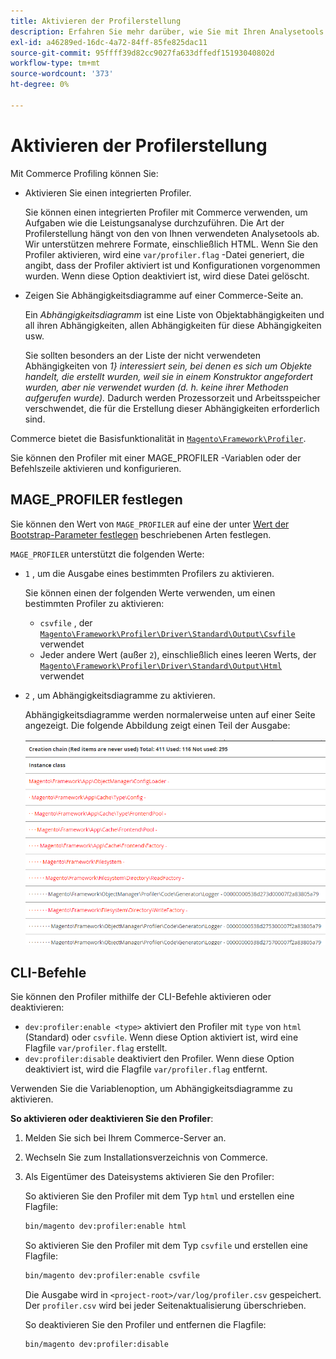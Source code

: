 ```yaml
---
title: Aktivieren der Profilerstellung
description: Erfahren Sie mehr darüber, wie Sie mit Ihren Analysetools den MAGE Profiler verwenden können.
exl-id: a46289ed-16dc-4a72-84ff-85fe825dac11
source-git-commit: 95ffff39d82cc9027fa633dffedf15193040802d
workflow-type: tm+mt
source-wordcount: '373'
ht-degree: 0%

---
```


# Aktivieren der Profilerstellung

Mit Commerce Profiling können Sie:

- Aktivieren Sie einen integrierten Profiler.

  Sie können einen integrierten Profiler mit Commerce verwenden, um Aufgaben wie die Leistungsanalyse durchzuführen. Die Art der Profilerstellung hängt von den von Ihnen verwendeten Analysetools ab. Wir unterstützen mehrere Formate, einschließlich HTML. Wenn Sie den Profiler aktivieren, wird eine `var/profiler.flag` -Datei generiert, die angibt, dass der Profiler aktiviert ist und Konfigurationen vorgenommen wurden. Wenn diese Option deaktiviert ist, wird diese Datei gelöscht.

- Zeigen Sie Abhängigkeitsdiagramme auf einer Commerce-Seite an.

  Ein _Abhängigkeitsdiagramm_ ist eine Liste von Objektabhängigkeiten und all ihren Abhängigkeiten, allen Abhängigkeiten für diese Abhängigkeiten usw.

  Sie sollten besonders an der Liste der nicht verwendeten Abhängigkeiten von _1} interessiert sein, bei denen es sich um Objekte handelt, die erstellt wurden, weil sie in einem Konstruktor angefordert wurden, aber nie verwendet wurden (d. h. keine ihrer Methoden aufgerufen wurde)._ Dadurch werden Prozessorzeit und Arbeitsspeicher verschwendet, die für die Erstellung dieser Abhängigkeiten erforderlich sind.

Commerce bietet die Basisfunktionalität in [`Magento\Framework\Profiler`][profiler].

Sie können den Profiler mit einer MAGE_PROFILER -Variablen oder der Befehlszeile aktivieren und konfigurieren.

## MAGE_PROFILER festlegen

Sie können den Wert von `MAGE_PROFILER` auf eine der unter [Wert der Bootstrap-Parameter festlegen](../bootstrap/set-parameters.md) beschriebenen Arten festlegen.

`MAGE_PROFILER` unterstützt die folgenden Werte:

- `1` , um die Ausgabe eines bestimmten Profilers zu aktivieren.

  Sie können einen der folgenden Werte verwenden, um einen bestimmten Profiler zu aktivieren:

   - `csvfile` , der [`Magento\Framework\Profiler\Driver\Standard\Output\Csvfile`][csvfile] verwendet
   - Jeder andere Wert (außer `2`), einschließlich eines leeren Werts, der [`Magento\Framework\Profiler\Driver\Standard\Output\Html`][html] verwendet

- `2` , um Abhängigkeitsdiagramme zu aktivieren.

  Abhängigkeitsdiagramme werden normalerweise unten auf einer Seite angezeigt. Die folgende Abbildung zeigt einen Teil der Ausgabe:

  ![Abhängigkeitsdiagramme](../../assets/configuration/depend-graphs.png)

## CLI-Befehle

Sie können den Profiler mithilfe der CLI-Befehle aktivieren oder deaktivieren:

- `dev:profiler:enable <type>` aktiviert den Profiler mit `type` von `html` (Standard) oder `csvfile`. Wenn diese Option aktiviert ist, wird eine Flagfile `var/profiler.flag` erstellt.
- `dev:profiler:disable` deaktiviert den Profiler. Wenn diese Option deaktiviert ist, wird die Flagfile `var/profiler.flag` entfernt.

Verwenden Sie die Variablenoption, um Abhängigkeitsdiagramme zu aktivieren.

**So aktivieren oder deaktivieren Sie den Profiler**:

1. Melden Sie sich bei Ihrem Commerce-Server an.
1. Wechseln Sie zum Installationsverzeichnis von Commerce.
1. Als Eigentümer des Dateisystems aktivieren Sie den Profiler:

   So aktivieren Sie den Profiler mit dem Typ `html` und erstellen eine Flagfile:

   ```bash
   bin/magento dev:profiler:enable html
   ```

   So aktivieren Sie den Profiler mit dem Typ `csvfile` und erstellen eine Flagfile:

   ```bash
   bin/magento dev:profiler:enable csvfile
   ```

   Die Ausgabe wird in `<project-root>/var/log/profiler.csv` gespeichert. Der `profiler.csv` wird bei jeder Seitenaktualisierung überschrieben.

   So deaktivieren Sie den Profiler und entfernen die Flagfile:

   ```bash
   bin/magento dev:profiler:disable
   ```

<!-- link definitions -->

[csvfile]: https://github.com/magento/magento2/blob/2.4/lib/internal/Magento/Framework/Profiler/Driver/Standard/Output/Csvfile.php
[html]: https://github.com/magento/magento2/blob/2.4/lib/internal/Magento/Framework/Profiler/Driver/Standard/Output/Html.php
[profiler]: https://github.com/magento/magento2/blob/2.4/lib/internal/Magento/Framework/Profiler.php
